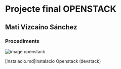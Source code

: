 # Projecte final OPENSTACK
## Mati Vizcaíno Sánchez
### Procediments


![image openstack](https://upload.wikimedia.org/wikipedia/commons/thumb/e/e6/OpenStack%C2%AE_Logo_2016.svg/245px-OpenStack%C2%AE_Logo_2016.svg.png)

[instalacio.md]Instalacio Openstack (devstack)